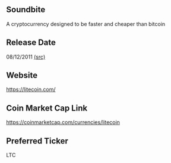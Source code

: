 ## Soundbite

A cryptocurrency designed to be faster and cheaper than bitcoin

## Release Date

08/12/2011 [(src)](https://coinmarketcap.com/currencies/litecoin)

## Website

https://litecoin.com/

## Coin Market Cap Link

https://coinmarketcap.com/currencies/litecoin

## Preferred Ticker

LTC

